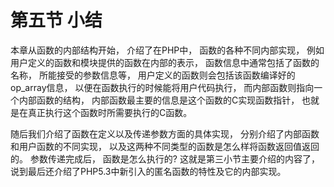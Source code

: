 # 第五节 小结
本章从函数的内部结构开始， 介绍了在PHP中， 函数的各种不同内部实现， 例如用户定义的函数和模块提供的函数在内部的表示，
函数信息中通常包括了函数的名称， 所能接受的参数信息等， 用户定义的函数则会包括该函数编译好的op_array信息，
以便在函数执行的时候能将用户代码执行， 而内部函数则指向一个内部函数的结构， 内部函数最主要的信息是这个函数的C实现函数指针， 
也就是在真正执行这个函数时所需要执行的C函数。

随后我们介绍了函数在定义以及传递参数方面的具体实现， 分别介绍了内部函数和用户函数的不同实现， 以及这两种不同类型的函数是怎么样将函数返回值返回的。
参数传递完成后， 函数是怎么执行的? 这就是第三小节主要介绍的内容了， 说到最后还介绍了PHP5.3中新引入的匿名函数的特性及它的内部实现。
